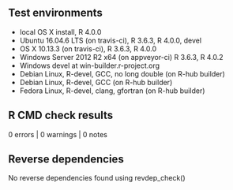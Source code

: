 ## Test environments
* local OS X install, R 4.0.0
* Ubuntu 16.04.6 LTS (on travis-ci), R 3.6.3, R 4.0.0, devel
* OS X 10.13.3 (on travis-ci), R 3.6.3, R 4.0.0
* Windows Server 2012 R2 x64 (on appveyor-ci) R 3.6.3, R 4.0.2
* Windows devel at win-builder.r-project.org
* Debian Linux, R-devel, GCC, no long double (on R-hub builder)
* Debian Linux, R-devel, GCC  (on R-hub builder)
* Fedora Linux, R-devel, clang, gfortran (on R-hub builder)

## R CMD check results

0 errors | 0 warnings | 0 notes

## Reverse dependencies
	
No reverse dependencies found using revdep_check()
